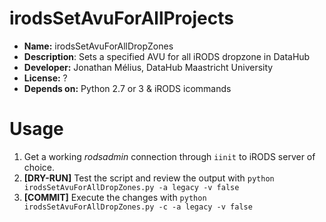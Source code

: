# irodsSetAvuForAllProjects

* **Name:** irodsSetAvuForAllDropZones
* **Description**: Sets a specified AVU for all iRODS dropzone in DataHub
* **Developer:** Jonathan Mélius, DataHub Maastricht University
* **License:** ?
* **Depends on:** Python 2.7 or 3 & iRODS icommands

# Usage
1. Get a working _rodsadmin_ connection through `iinit` to iRODS server of choice.
2. **[DRY-RUN]** Test the script and review the output with
    `python irodsSetAvuForAllDropZones.py -a legacy -v false`
3. **[COMMIT]** Execute the changes with
    `python irodsSetAvuForAllDropZones.py -c -a legacy -v false`

